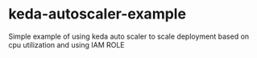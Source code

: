 # keda-autoscaler-example
Simple example of using keda auto scaler to scale deployment based on cpu utilization and using IAM ROLE
